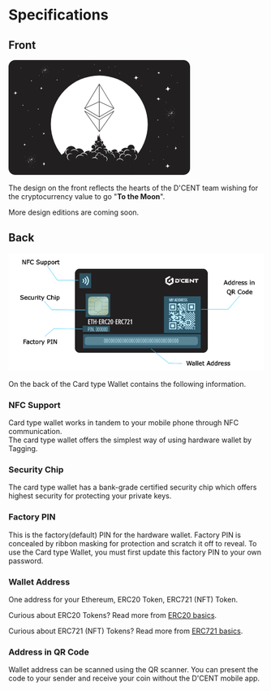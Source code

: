 # Specifications

## Front

![](../.gitbook/assets/howtouse_card_front.png)

The design on the front reflects the hearts of the D'CENT team wishing for the cryptocurrency value to go "**To the Moon**".

More design editions are coming soon.

## Back

![](../.gitbook/assets/card-wallet-back-desc-en.png)

On the back of the Card type Wallet contains the following information.

### NFC Support

Card type wallet works in tandem to your mobile phone through NFC communication.  
The card type wallet offers the simplest way of using hardware wallet by Tagging.

### Security Chip

The card type wallet has a bank-grade certified security chip which offers highest security for protecting your private keys.

### Factory PIN

This is the factory\(default\) PIN for the hardware wallet. Factory PIN is concealed by ribbon masking for protection and scratch it off to reveal. To use the Card type Wallet, you must first update this factory PIN to your own password.

### Wallet Address

One address for your Ethereum, ERC20 Token, ERC721 \(NFT\) Token.

Curious about ERC20 Tokens? Read more from [ERC20 basics](https://app.gitbook.com/@dcentwallet/s/userguide/~/drafts/-M5WGuJ-_4SqNkNoTnIi/cryptocurrency-basic/erc20/@drafts).

Curious about ERC721 \(NFT\) Tokens? Read more from [ERC721 basics](https://app.gitbook.com/@dcentwallet/s/userguide/~/drafts/-M5WGuJ-_4SqNkNoTnIi/cryptocurrency-basic/erc721-nft/@drafts).

### Address in QR Code

Wallet address can be scanned using the QR scanner. You can present the code to your sender and receive your coin without the D'CENT mobile app.


